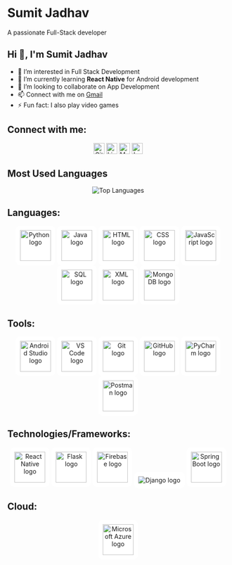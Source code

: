 # Sumit Jadhav

A passionate Full-Stack developer

## Hi 👋, I'm Sumit Jadhav

- 👀 I’m interested in Full Stack Development
- 🌱 I’m currently learning **React Native** for Android development
- 💞️ I’m looking to collaborate on App Development
- 📫 Connect with me on [Gmail](mailto:sumitjadhav6067@gmail.com)
- ⚡ Fun fact: I also play video games

## Connect with me:

<div align="center">
  <img src="https://img.shields.io/static/v1?message=GitHub&logo=github&label=&color=181717&logoColor=white&labelColor=&style=for-the-badge" height="25" alt="GitHub logo" />
  <img src="https://img.shields.io/static/v1?message=LinkedIn&logo=linkedin&label=&color=0077B5&logoColor=white&labelColor=&style=for-the-badge" height="25" alt="LinkedIn logo" />
  <img src="https://img.shields.io/static/v1?message=Medium&logo=medium&label=&color=00AB6C&logoColor=white&labelColor=&style=for-the-badge" height="25" alt="Medium logo" />
  <img src="https://img.shields.io/static/v1?message=LeetCode&logo=leetcode&label=&color=0079BF&logoColor=white&labelColor=&style=for-the-badge" height="25" alt="LeetCode logo" />
</div>

## Most Used Languages

<div align="center">
  <img src="https://github-readme-stats.vercel.app/api/top-langs/?username=Victorsward32&layout=compact&hide=html&langs_count=6" alt="Top Languages" />
</div>

## Languages:

<div align="center">
  <img src="https://cdn.jsdelivr.net/gh/devicons/devicon/icons/python/python-original-wordmark.svg" height="70" alt="Python logo" style="background: white; padding: 10px; border-radius: 10px;" />
  <img src="https://cdn.jsdelivr.net/gh/devicons/devicon/icons/java/java-original-wordmark.svg" height="70" alt="Java logo" style="background: white; padding: 10px; border-radius: 10px;" />
  <img src="https://cdn.jsdelivr.net/gh/devicons/devicon/icons/html5/html5-original-wordmark.svg" height="70" alt="HTML logo" style="background: white; padding: 10px; border-radius: 10px;" />
  <img src="https://cdn.jsdelivr.net/gh/devicons/devicon/icons/css3/css3-original-wordmark.svg" height="70" alt="CSS logo" style="background: white; padding: 10px; border-radius: 10px;" />
  <img src="https://cdn.jsdelivr.net/gh/devicons/devicon/icons/javascript/javascript-original.svg" height="70" alt="JavaScript logo" style="background: white; padding: 10px; border-radius: 10px;" />
  <img src="https://cdn.jsdelivr.net/gh/devicons/devicon/icons/sqlite/sqlite-original-wordmark.svg" height="70" alt="SQL logo" style="background: white; padding: 10px; border-radius: 10px;" />
  <img src="https://cdn.jsdelivr.net/gh/devicons/devicon/icons/xml/xml-original.svg" height="70" alt="XML logo" style="background: white; padding: 10px; border-radius: 10px;" />
  <img src="https://cdn.jsdelivr.net/gh/devicons/devicon/icons/mongodb/mongodb-original-wordmark.svg" height="70" alt="MongoDB logo" style="background: white; padding: 10px; border-radius: 10px;" />
</div>

## Tools:

<div align="center">
  <img src="https://cdn.jsdelivr.net/gh/devicons/devicon/icons/androidstudio/androidstudio-original-wordmark.svg" height="70" alt="Android Studio logo" style="background: white; padding: 10px; border-radius: 10px;" />
  <img src="https://cdn.jsdelivr.net/gh/devicons/devicon/icons/vscode/vscode-original-wordmark.svg" height="70" alt="VS Code logo" style="background: white; padding: 10px; border-radius: 10px;" />
  <img src="https://cdn.jsdelivr.net/gh/devicons/devicon/icons/git/git-original-wordmark.svg" height="70" alt="Git logo" style="background: white; padding: 10px; border-radius: 10px;" />
  <img src="https://cdn.jsdelivr.net/gh/devicons/devicon/icons/github/github-original-wordmark.svg" height="70" alt="GitHub logo" style="background: white; padding: 10px; border-radius: 10px;" />
  <img src="https://cdn.jsdelivr.net/gh/devicons/devicon/icons/pycharm/pycharm-original-wordmark.svg" height="70" alt="PyCharm logo" style="background: white; padding: 10px; border-radius: 10px;" />
  <img src="https://cdn.jsdelivr.net/gh/devicons/devicon/icons/postman/postman-original.svg" height="70" alt="Postman logo" style="background: white; padding: 10px; border-radius: 10px;" />
</div>

## Technologies/Frameworks:

<div align="center">
  <img src="https://cdn.jsdelivr.net/gh/devicons/devicon/icons/react/react-original-wordmark.svg" height="70" alt="React Native logo" style="background: white; padding: 10px; border-radius: 10px;" />
  <img src="https://cdn.jsdelivr.net/gh/devicons/devicon/icons/flask/flask-original-wordmark.svg" height="70" alt="Flask logo" style="background: white; padding: 10px; border-radius: 10px;" />
  <img src="https://cdn.jsdelivr.net/gh/devicons/devicon/icons/firebase/firebase-plain-wordmark.svg" height="70" alt="Firebase logo" style="background: white; padding: 10px; border-radius: 10px;" />
  <img src="https://img.icons8.com/color/70/000000/django.png" alt="Django logo" style="background: white; padding: 10px; border-radius: 10px;" />
  <img src="https://cdn.jsdelivr.net/gh/devicons/devicon/icons/spring/spring-original-wordmark.svg" height="70" alt="Spring Boot logo" style="background: white; padding: 10px; border-radius: 10px;" />
</div>

## Cloud:

<div align="center">
  <img src="https://cdn.jsdelivr.net/gh/devicons/devicon/icons/azure/azure-original-wordmark.svg" height="70" alt="Microsoft Azure logo" style="background: white; padding: 10px; border-radius: 10px;" />
</div>
